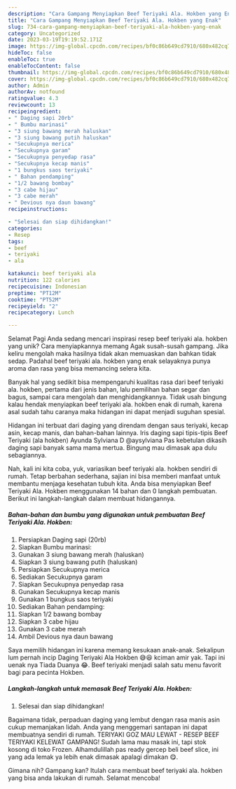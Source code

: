 ```yaml
---
description: "Cara Gampang Menyiapkan Beef Teriyaki Ala. Hokben yang Enak"
title: "Cara Gampang Menyiapkan Beef Teriyaki Ala. Hokben yang Enak"
slug: 734-cara-gampang-menyiapkan-beef-teriyaki-ala-hokben-yang-enak
category: Uncategorized
date: 2023-03-19T19:19:52.171Z
image: https://img-global.cpcdn.com/recipes/bf0c86b649cd7910/680x482cq70/beef-teriyaki-ala-hokben-foto-resep-utama.jpg
hideToc: false
enableToc: true
enableTocContent: false
thumbnail: https://img-global.cpcdn.com/recipes/bf0c86b649cd7910/680x482cq70/beef-teriyaki-ala-hokben-foto-resep-utama.jpg
cover: https://img-global.cpcdn.com/recipes/bf0c86b649cd7910/680x482cq70/beef-teriyaki-ala-hokben-foto-resep-utama.jpg
author: Admin
authorAv: notfound
ratingvalue: 4.3
reviewcount: 13
recipeingredient:
- " Daging sapi 20rb"
- " Bumbu marinasi"
- "3 siung bawang merah haluskan"
- "3 siung bawang putih haluskan"
- "Secukupnya merica"
- "Secukupnya garam"
- "Secukupnya penyedap rasa"
- "Secukupnya kecap manis"
- "1 bungkus saos teriyaki"
- " Bahan pendamping"
- "1/2 bawang bombay"
- "3 cabe hijau"
- "3 cabe merah"
- " Devious nya daun bawang"
recipeinstructions:

- "Selesai dan siap dihidangkan!"
categories:
- Resep
tags:
- beef
- teriyaki
- ala

katakunci: beef teriyaki ala 
nutrition: 122 calories
recipecuisine: Indonesian
preptime: "PT12M"
cooktime: "PT52M"
recipeyield: "2"
recipecategory: Lunch

---
```



Selamat Pagi Anda sedang mencari inspirasi resep beef teriyaki ala. hokben yang unik? Cara menyiapkannya memang Agak susah-susah gampang. Jika keliru mengolah maka hasilnya tidak akan memuaskan dan bahkan tidak sedap. Padahal beef teriyaki ala. hokben yang enak selayaknya punya aroma dan rasa yang bisa memancing selera kita.


Banyak hal yang sedikit bisa mempengaruhi kualitas rasa dari beef teriyaki ala. hokben, pertama dari jenis bahan, lalu pemilihan bahan segar dan bagus, sampai cara mengolah dan menghidangkannya. Tidak usah bingung kalau hendak menyiapkan beef teriyaki ala. hokben enak di rumah, karena asal sudah tahu caranya maka hidangan ini dapat menjadi suguhan spesial.

Hidangan ini terbuat dari daging yang direndam dengan saus teriyaki, kecap asin, kecap manis, dan bahan-bahan lainnya. Iris daging sapi tipis-tipis Beef Teriyaki (ala hokben) Ayunda Sylviana D @aysylviana Pas kebetulan dikasih daging sapi banyak sama mama mertua. Bingung mau dimasak apa dulu sebagiannya.


Nah, kali ini kita coba, yuk, variasikan beef teriyaki ala. hokben sendiri di rumah. Tetap berbahan sederhana, sajian ini bisa memberi manfaat untuk membantu menjaga kesehatan tubuh kita. Anda bisa menyiapkan Beef Teriyaki Ala. Hokben menggunakan 14 bahan dan 0 langkah pembuatan. Berikut ini langkah-langkah dalam membuat hidangannya.

<!--inarticleads1-->

##### Bahan-bahan dan bumbu yang digunakan untuk pembuatan Beef Teriyaki Ala. Hokben:

1. Persiapkan  Daging sapi (20rb)
1. Siapkan  Bumbu marinasi:
1. Gunakan 3 siung bawang merah (haluskan)
1. Siapkan 3 siung bawang putih (haluskan)
1. Persiapkan Secukupnya merica
1. Sediakan Secukupnya garam
1. Siapkan Secukupnya penyedap rasa
1. Gunakan Secukupnya kecap manis
1. Gunakan 1 bungkus saos teriyaki
1. Sediakan  Bahan pendamping:
1. Siapkan 1/2 bawang bombay
1. Siapkan 3 cabe hijau
1. Gunakan 3 cabe merah
1. Ambil  Devious nya daun bawang


Saya memilih hidangan ini karena memang kesukaan anak-anak. Sekalipun lum pernah incip Daging Teriyaki Ala Hokben 😅😆 kciman amir yak. Tapi ini uenak nya Tiada Duanya 😂. Beef teriyaki menjadi salah satu menu favorit bagi para pecinta Hokben. 

<!--inarticleads2-->

##### Langkah-langkah untuk memasak Beef Teriyaki Ala. Hokben:


1. Selesai dan siap dihidangkan!

Bagaimana tidak, perpaduan daging yang lembut dengan rasa manis asin cukup memanjakan lidah. Anda yang menggemari santapan ini dapat membuatnya sendiri di rumah. TERIYAKI GOZ MAU LEWAT - RESEP BEEF TERIYAKI KELEWAT GAMPANG! Sudah lama mau masak ini, tapi stok kosong di toko Frozen. Alhamdulillah pas ready gercep beli beef slice, ini yang ada lemak ya lebih enak dimasak apalagi dimakan 😋. 

Gimana nih? Gampang kan? Itulah cara membuat beef teriyaki ala. hokben yang bisa anda lakukan di rumah. Selamat mencoba!
